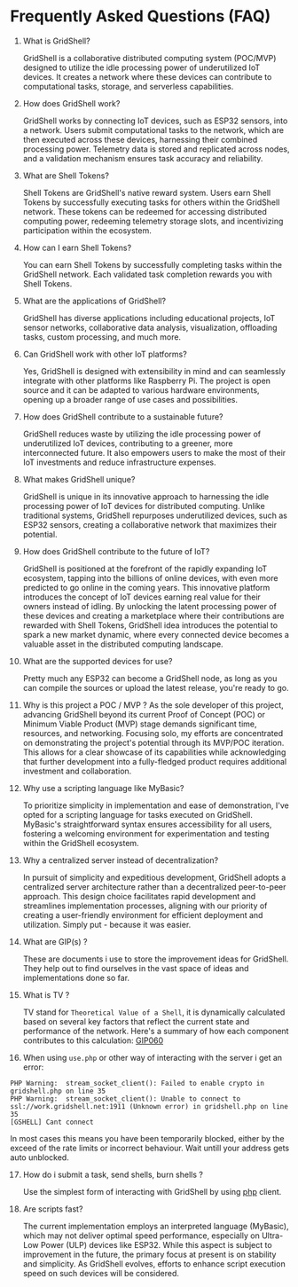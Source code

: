 # Frequently Asked Questions (FAQ)

1. What is GridShell?

   GridShell is a collaborative distributed computing system (POC/MVP) designed to utilize the idle processing power of underutilized IoT devices.
   It creates a network where these devices can contribute to computational tasks, storage, and serverless capabilities.

2. How does GridShell work?

   GridShell works by connecting IoT devices, such as ESP32 sensors, into a network. Users submit computational tasks to the network,
   which are then executed across these devices, harnessing their combined processing power. Telemetry data is stored and replicated across nodes,
   and a validation mechanism ensures task accuracy and reliability.

3. What are Shell Tokens?

   Shell Tokens are GridShell's native reward system. Users earn Shell Tokens by successfully executing tasks for others within the GridShell network.
   These tokens can be redeemed for accessing distributed computing power, redeeming telemetry storage slots, and incentivizing participation within the ecosystem.


4. How can I earn Shell Tokens?
   
   You can earn Shell Tokens by successfully completing tasks within the GridShell network. Each validated task completion rewards you with Shell Tokens.

5. What are the applications of GridShell?

   GridShell has diverse applications including educational projects, IoT sensor networks, collaborative data analysis, visualization, offloading tasks,
   custom processing, and much more.

6. Can GridShell work with other IoT platforms?

   Yes, GridShell is designed with extensibility in mind and can seamlessly integrate with other platforms like Raspberry Pi.
   The project is open source and it can be adapted to various hardware environments, opening up a broader range of use cases and possibilities.

7. How does GridShell contribute to a sustainable future?

   GridShell reduces waste by utilizing the idle processing power of underutilized IoT devices, contributing to a greener,
   more interconnected future. It also empowers users to make the most of their IoT investments and reduce infrastructure expenses.

8. What makes GridShell unique?

   GridShell is unique in its innovative approach to harnessing the idle processing power of IoT devices for distributed computing.
   Unlike traditional systems, GridShell repurposes underutilized devices, such as ESP32 sensors, creating a collaborative network that maximizes their potential.

9. How does GridShell contribute to the future of IoT?
   
   GridShell is positioned at the forefront of the rapidly expanding IoT ecosystem, tapping into the billions of online devices,
   with even more predicted to go online in the coming years. This innovative platform introduces the concept of IoT devices earning real value
   for their owners instead of idling. By unlocking the latent processing power of these devices and creating a marketplace where their
   contributions are rewarded with Shell Tokens, GridShell idea introduces the potential to spark a new market dynamic,
   where every connected device becomes a valuable asset in the distributed computing landscape.

10. What are the supported devices for use?

    Pretty much any ESP32 can become a GridShell node, as long as you can compile the sources or upload the latest release, you're ready to go.

11. Why is this project a POC / MVP ?
    As the sole developer of this project, advancing GridShell beyond its current Proof of Concept (POC) or Minimum Viable Product (MVP) stage demands
    significant time, resources, and networking. Focusing solo, my efforts are concentrated on demonstrating the project's potential through its MVP/POC iteration.
    This allows for a clear showcase of its capabilities while acknowledging that further development into a fully-fledged product requires additional investment and collaboration.

12. Why use a scripting language like MyBasic?

    To prioritize simplicity in implementation and ease of demonstration, I've opted for a scripting language for tasks executed on GridShell. MyBasic's  straightforward syntax ensures accessibility for all users, fostering a welcoming environment for experimentation and testing within the GridShell ecosystem.

13. Why a centralized server instead of decentralization?

    In pursuit of simplicity and expeditious development, GridShell adopts a centralized server architecture rather than a decentralized peer-to-peer approach. This design choice facilitates rapid development and streamlines implementation processes, aligning with our priority of creating a user-friendly environment for efficient deployment and utilization. Simply put - because it was easier.

14. What are GIP(s) ?

    These are documents i use to store the improvement ideas for GridShell. They help out to find ourselves in the vast space of ideas and implementations done so far.

15. What is TV ?

    TV stand for `Theoretical Value of a Shell`, it is dynamically calculated based on several key factors that reflect the current state and performance of the network.
    Here's a summary of how each component contributes to this calculation: [GIP060](https://github.com/invpe/GridShell/blob/main/Documentation/GIP/0060-TV.md)


16. When using `use.php` or other way of interacting with the server i get an error:

```
PHP Warning:  stream_socket_client(): Failed to enable crypto in gridshell.php on line 35
PHP Warning:  stream_socket_client(): Unable to connect to ssl://work.gridshell.net:1911 (Unknown error) in gridshell.php on line 35
[GSHELL] Cant connect
```

In most cases this means you have been temporarily blocked, either by the exceed of the rate limits or incorrect behaviour.
Wait untill your address gets auto unblocked.

17. How do i submit a task, send shells, burn shells ?

    Use the simplest form of interacting with GridShell by using [php](https://github.com/invpe/GridShell/tree/main/Sources/PHP) client.


18. Are scripts fast?
    
    The current implementation employs an interpreted language (MyBasic), which may not deliver optimal speed performance, especially on Ultra-Low Power (ULP) devices like ESP32. While this aspect is subject to improvement in the future, the primary focus at present is on stability and simplicity. As GridShell evolves, efforts to enhance script execution speed on such devices will be considered.
